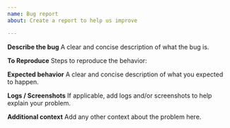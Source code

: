 ```yaml
---
name: Bug report
about: Create a report to help us improve

---
```

**Describe the bug**
A clear and concise description of what the bug is.

**To Reproduce**
Steps to reproduce the behavior:

**Expected behavior**
A clear and concise description of what you expected to happen.

**Logs / Screenshots**
If applicable, add logs and/or screenshots to help explain your problem.

**Additional context**
Add any other context about the problem here.
